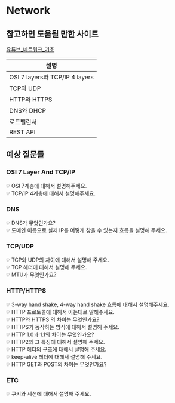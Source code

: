 # Network  
## 참고하면 도움될 만한 사이트    
[유튜브_네트워크_기초](https://www.youtube.com/playlist?list=PL0d8NnikouEWcF1jJueLdjRIC4HsUlULi)   
    
|설명|  
|---|   
|OSI 7 layers와 TCP/IP 4 layers|
|TCP와 UDP| 
|HTTP와 HTTPS|  
|DNS와 DHCP|   
|로드밸런서|   
|REST API|   
  
## 예상 질문들    
### OSI 7 Layer And TCP/IP  
💡 OSI 7계층에 대해서 설명해주세요.               
💡 TCP/IP 4계층에 대해서 설명해주세요.         

### DNS
💡 DNS가 무엇인가요?      
💡 도메인 이름으로 실제 IP를 어떻게 찾을 수 있는지 흐름을 설명해 주세요.         

### TCP/UDP  
💡 TCP와 UDP의 차이에 대해서 설명해 주세요.  
💡 TCP 헤더에 대해서 설명해 주세요.  
💡 MTU가 무엇인가요?     

### HTTP/HTTPS
💡 3-way hand shake, 4-way hand shake 흐름에 대해서 설명해주세요.  
💡 HTTP 프로토콜에 대해서 아는대로 말해주세요.       
💡 HTTP와 HTTPS 의 차이는 무엇인가요?     
💡 HTTPS가 동작하는 방식에 대해서 설명해 주세요.     
💡 HTTP 1.0과 1.1의 차이는 무엇인가요?  
💡 HTTP2와 그 특징에 대해서 설명해 주세요.   
💡 HTTP 헤더의 구조에 대해서 설명해 주세요.   
💡 keep-alive 헤더에 대해서 설명해 주세요.  
💡 HTTP GET과 POST의 차이는 무엇인가요?     

### ETC
💡 쿠키와 세션에 대해서 설명해 주세요.


